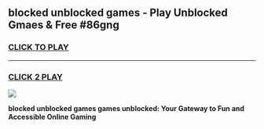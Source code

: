 
## blocked unblocked games - Play Unblocked Gmaes & Free #86gng
<h3>
<a href="https://news.freeplayer.one?title=blocked_unblocked_games&ref=03M">CLICK TO PLAY</a></h3>
<hr>

<h3>
<a href="https://news.freeplayer.one?title=blocked_unblocked_games&ref=03M">CLICK 2 PLAY</a>
  
</h3>

<a href="https://news.freeplayer.one?title=blocked_unblocked_games&ref=03M"><img src="https://clearcache.store/games.png"></a>


**blocked unblocked games games unblocked: Your Gateway to Fun and Accessible Online Gaming**
